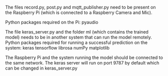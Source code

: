 The files record.py, post.py and mqtt_publisher.py need to be present on the Raspberry Pi (which is connected to a Raspberry Camera and Mic).

Python packages required on the Pi: 
pyaudio

The file keras_server.py and the folder ml (which contains the trained model) needs to be in another system that can run the model remotely.
Python packages required for running a successful prediction on the system:
keras
tensorflow
librosa
numPy
matplotlib

The Raspberry Pi and the system running the model should be connected to the same network. The keras server will run on port 9787 by default which can be changed in keras_server.py
